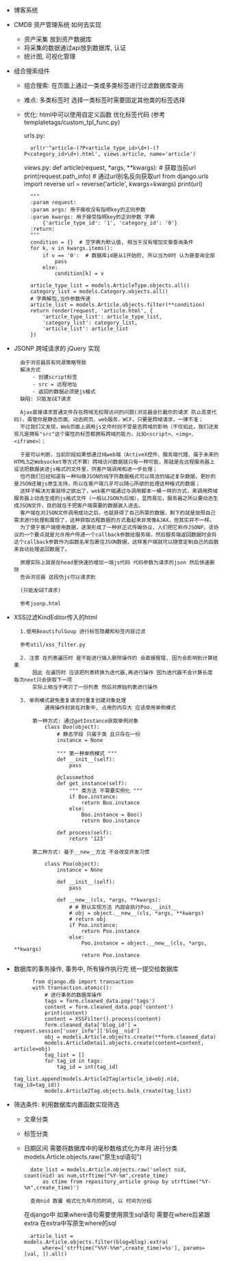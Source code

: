- 博客系统
- CMDB 资产管理系统 如何去实现
    * 资产采集 放到资产数据库
    * 将采集的数据通过api放到数据库, 认证
    * 统计图, 可视化管理

- 组合搜索组件

    * 组合搜索: 在页面上通过一类或多类标签进行过滤数据库查询
    * 难点: 多类标签时 选择一类标签时需要固定其他类的标签选择
    * 优化: html中可以使用自定义函数 优化标签代码 (参考templatetags/custom_tpl_func.py)


        urls.py:

            url(r'^article-(?P<article_type_id>\d+)-(?P<category_id>\d+).html', views.article, name='article')

        views.py:
        def article(request, *args, **kwargs):
            # 获取当前url
            print(request.path_info)
            # 通过url别名反向获取url
            from django.urls import reverse
            url = reverse('article', kwargs=kwargs)
            print(url)

            """
            :param request:
            :param args: 用于接收没有指明key的正则参数
            :param kwargs: 用于接受指明key的正则参数 字典
                {'article_type_id': '1', 'category_id': '0'}
            :return:
            """
            condition = {}  # 空字典为默认值, 相当于没有增加文章查询条件
            for k, v in kwargs.items():
                if v == '0':  # 数据库id是从1开始的, 所以当为0时 认为是查询全部
                    pass
                else:
                    condition[k] = v

            article_type_list = models.ArticleType.objects.all()
            category_list = models.Category.objects.all()
            # 字典解包,当作参数传递
            article_list = models.Article.objects.filter(**condition)
            return render(request, 'article.html', {
                'article_type_list': article_type_list,
                'category_list': category_list,
                'article_list': article_list
            })


- JSONP 跨域请求的 jQuery 实现

        由于浏览器具有同源策略导致
        解决方式
            - 创建script标签
            - src = 远程地址
            - 返回的数据必须是js格式
        缺陷: 只能发GET请求

        Ajax直接请求普通文件存在跨域无权限访问的问题(浏览器会拦截你的请求 防止恶意代码)，甭管你是静态页面、动态网页、web服务、WCF，只要是跨域请求，一律不准；
        不过我们又发现，Web页面上调用js文件时则不受是否跨域的影响（不仅如此，我们还发现凡是拥有"src"这个属性的标签都拥有跨域的能力，比如<script>、<img>、<iframe>）；

        于是可以判断，当前阶段如果想通过纯web端（ActiveX控件、服务端代理、属于未来的HTML5之Websocket等方式不算）跨域访问数据就只有一种可能，那就是在远程服务器上设法把数据装进js格式的文件里，供客户端调用和进一步处理；
        恰巧我们已经知道有一种叫做JSON的纯字符数据格式可以简洁的描述复杂数据，更妙的是JSON还被js原生支持，所以在客户端几乎可以随心所欲的处理这种格式的数据；
        这样子解决方案就呼之欲出了，web客户端通过与调用脚本一模一样的方式，来调用跨域服务器上动态生成的js格式文件（一般以JSON为后缀），显而易见，服务器之所以要动态生成JSON文件，目的就在于把客户端需要的数据装入进去。
        客户端在对JSON文件调用成功之后，也就获得了自己所需的数据，剩下的就是按照自己需求进行处理和展现了，这种获取远程数据的方式看起来非常像AJAX，但其实并不一样。
        为了便于客户端使用数据，逐渐形成了一种非正式传输协议，人们把它称作JSONP，该协议的一个要点就是允许用户传递一个callback参数给服务端，然后服务端返回数据时会将这个callback参数作为函数名来包裹住JSON数据，这样客户端就可以随意定制自己的函数来自动处理返回数据了。

        原理实际上就是在head里快速的增加一端js代码 代码参数为请求的json 然后快速删除
        告诉浏览器 这段伪js可以请求到

        (只能发GET请求)

        参考jsonp.html

- XSS过滤KindEditor传入的html

        1.使用BeautifulSoup 进行标签隐藏和标签内容过滤

        参考util/xss_filter.py

        2. 注意 在列表遍历时 是不能进行插入删除操作的 会直接报错, 因为会影响到计算结果
            因此 在遍历时 应该把列表转换为迭代器,再进行操作 因为迭代器不会计算长度 每次next只会获取下一项
            实际上相当于拷贝了一份列表 然后对原始列表进行操作

        3. 单例模式避免重复请求时重复创建对象处理
                通用操作封装在对象中, 占用的内存大 应该使用单例模式

            第一种方式: 通过getInstance获取单例对象
                class Boo(object):
                    # 静态字段 只属于类 且只存在一份
                    instance = None

                    """ 第一种单例模式 """
                    def __init__(self):
                        pass

                    @classmethod
                    def get_instance(self):
                        """ 类方法 不需要实例化 """
                        if Boo.instance:
                            return Boo.instance
                        else:
                            Boo.instance = Boo()
                            return Boo.instance

                    def process(self):
                        return '123'

            第二种方式: 基于__new__方法 不会改变开发习惯

                class Poo(object):
                    instance = None

                    def __init__(self):
                        pass

                    def __new__(cls, *args, **kwargs):
                        # # 默认实现方法 内部会执行Poo.__init__
                        # obj = object.__new__(cls, *args, **kwargs)
                        # return obj
                        if Poo.instance:
                            return Poo.instance
                        else:
                            Poo.instance = object.__new__(cls, *args, **kwargs)
                            return Poo.instance

- 数据库的事务操作, 事务中, 所有操作执行完 统一提交给数据库

            from django.db import transaction
            with transaction.atomic():
                # 进行事务的数据库操作
                tags = form.cleaned_data.pop('tags')
                content = form.cleaned_data.pop('content')
                print(content)
                content = XSSFilter().process(content)
                form.cleaned_data['blog_id'] = request.session['user_info']['blog__nid']
                obj = models.Article.objects.create(**form.cleaned_data)
                models.ArticleDetail.objects.create(content=content, article=obj)
                tag_list = []
                for tag_id in tags:
                    tag_id = int(tag_id)
                    tag_list.append(models.Article2Tag(article_id=obj.nid, tag_id=tag_id))
                models.Article2Tag.objects.bulk_create(tag_list)

- 筛选条件: 利用数据库内置函数实现筛选
    * 文章分类
    * 标签分类
    * 日期区间 需要将数据库中的毫秒数格式化为年月 进行分类
        models.Article.objects.raw("原生sql语句")

            date_list = models.Article.objects.raw('select nid, count(nid) as num,strftime("%Y-%m",create_time)
                as ctime from repository_article group by strftime("%Y-%m",create_time)')

            查询nid 数量 格式化为年月的时间, 以 时间为分组

        在django中 如果where语句需要使用原生sql语句
        需要在where后紧跟 extra 在extra中写原生where的sql

            article_list = models.Article.objects.filter(blog=blog).extra(
                where=['strftime("%%Y-%%m",create_time)=%s'], params=[val, ]).all()




